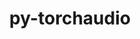 ---
title: "py-torchaudio"
layout: cache
categories: [package, develop]
meta: {"versions": ["2.4.1"], "compilers": ["apple-clang@=15.0.0", "gcc@=11.4.0", "gcc@=13.2.0"], "oss": ["ubuntu22.04", "ubuntu24.04", "ventura"], "platforms": ["darwin", "linux"], "targets": ["aarch64", "x86_64_v3"], "stacks": ["ml-darwin-aarch64-mps", "ml-linux-x86_64-cpu", "ml-linux-x86_64-cuda", "root"], "num_specs": 38, "num_specs_by_stack": {"root": 38, "ml-darwin-aarch64-mps": 12, "ml-linux-x86_64-cpu": 13, "ml-linux-x86_64-cuda": 13}}
spec_details: [{"hash": "ups45drf43pozltpv6aon3oldscijmez", "compiler": "apple-clang@=15.0.0", "versions": ["2.4.1"], "os": "ventura", "platform": "darwin", "target": "aarch64", "variants": ["build_system=python_pip"], "stacks": ["root", "ml-darwin-aarch64-mps"], "size": "-", "tarball": "https://binaries.spack.io/develop/build_cache/darwin-ventura-aarch64/apple-clang-15.0.0/py-torchaudio-2.4.1/darwin-ventura-aarch64-apple-clang-15.0.0-py-torchaudio-2.4.1-ups45drf43pozltpv6aon3oldscijmez.spack"}, {"hash": "62uw6ogp5afr7y7adv2ufp7zjtgcbeti", "compiler": "apple-clang@=15.0.0", "versions": ["2.4.1"], "os": "ventura", "platform": "darwin", "target": "aarch64", "variants": ["build_system=python_pip"], "stacks": ["root", "ml-darwin-aarch64-mps"], "size": "-", "tarball": "https://binaries.spack.io/develop/build_cache/darwin-ventura-aarch64/apple-clang-15.0.0/py-torchaudio-2.4.1/darwin-ventura-aarch64-apple-clang-15.0.0-py-torchaudio-2.4.1-62uw6ogp5afr7y7adv2ufp7zjtgcbeti.spack"}, {"hash": "b5lfmhi6yxsg6xccgx4mycnj5i2axnd6", "compiler": "apple-clang@=15.0.0", "versions": ["2.4.1"], "os": "ventura", "platform": "darwin", "target": "aarch64", "variants": ["build_system=python_pip"], "stacks": ["root", "ml-darwin-aarch64-mps"], "size": "-", "tarball": "https://binaries.spack.io/develop/build_cache/darwin-ventura-aarch64/apple-clang-15.0.0/py-torchaudio-2.4.1/darwin-ventura-aarch64-apple-clang-15.0.0-py-torchaudio-2.4.1-b5lfmhi6yxsg6xccgx4mycnj5i2axnd6.spack"}, {"hash": "yxvqaszzwaqmgtwmtpe2sqq5cxdcvf3o", "compiler": "apple-clang@=15.0.0", "versions": ["2.4.1"], "os": "ventura", "platform": "darwin", "target": "aarch64", "variants": ["build_system=python_pip"], "stacks": ["root", "ml-darwin-aarch64-mps"], "size": "-", "tarball": "https://binaries.spack.io/develop/build_cache/darwin-ventura-aarch64/apple-clang-15.0.0/py-torchaudio-2.4.1/darwin-ventura-aarch64-apple-clang-15.0.0-py-torchaudio-2.4.1-yxvqaszzwaqmgtwmtpe2sqq5cxdcvf3o.spack"}, {"hash": "6fk4ugi6il7h66mnh4ezveoawsi5oskv", "compiler": "apple-clang@=15.0.0", "versions": ["2.4.1"], "os": "ventura", "platform": "darwin", "target": "aarch64", "variants": ["build_system=python_pip"], "stacks": ["root", "ml-darwin-aarch64-mps"], "size": "-", "tarball": "https://binaries.spack.io/develop/build_cache/darwin-ventura-aarch64/apple-clang-15.0.0/py-torchaudio-2.4.1/darwin-ventura-aarch64-apple-clang-15.0.0-py-torchaudio-2.4.1-6fk4ugi6il7h66mnh4ezveoawsi5oskv.spack"}, {"hash": "ulxrlch7nolvs2gkzkl5paawt7t65o6n", "compiler": "apple-clang@=15.0.0", "versions": ["2.4.1"], "os": "ventura", "platform": "darwin", "target": "aarch64", "variants": ["build_system=python_pip"], "stacks": ["root", "ml-darwin-aarch64-mps"], "size": "-", "tarball": "https://binaries.spack.io/develop/build_cache/darwin-ventura-aarch64/apple-clang-15.0.0/py-torchaudio-2.4.1/darwin-ventura-aarch64-apple-clang-15.0.0-py-torchaudio-2.4.1-ulxrlch7nolvs2gkzkl5paawt7t65o6n.spack"}, {"hash": "kaumydvmsfsgp5mi6gkh35bi6tt7ffhf", "compiler": "apple-clang@=15.0.0", "versions": ["2.4.1"], "os": "ventura", "platform": "darwin", "target": "aarch64", "variants": ["build_system=python_pip"], "stacks": ["root", "ml-darwin-aarch64-mps"], "size": "-", "tarball": "https://binaries.spack.io/develop/build_cache/darwin-ventura-aarch64/apple-clang-15.0.0/py-torchaudio-2.4.1/darwin-ventura-aarch64-apple-clang-15.0.0-py-torchaudio-2.4.1-kaumydvmsfsgp5mi6gkh35bi6tt7ffhf.spack"}, {"hash": "yzu5q2iaa6rmpckgwy7fss5g25qq7umj", "compiler": "apple-clang@=15.0.0", "versions": ["2.4.1"], "os": "ventura", "platform": "darwin", "target": "aarch64", "variants": ["build_system=python_pip"], "stacks": ["root", "ml-darwin-aarch64-mps"], "size": "-", "tarball": "https://binaries.spack.io/develop/build_cache/darwin-ventura-aarch64/apple-clang-15.0.0/py-torchaudio-2.4.1/darwin-ventura-aarch64-apple-clang-15.0.0-py-torchaudio-2.4.1-yzu5q2iaa6rmpckgwy7fss5g25qq7umj.spack"}, {"hash": "p3k5nm5ey3ptafc6psm5z7uy3lu6id7j", "compiler": "apple-clang@=15.0.0", "versions": ["2.4.1"], "os": "ventura", "platform": "darwin", "target": "aarch64", "variants": ["build_system=python_pip"], "stacks": ["root", "ml-darwin-aarch64-mps"], "size": "-", "tarball": "https://binaries.spack.io/develop/build_cache/darwin-ventura-aarch64/apple-clang-15.0.0/py-torchaudio-2.4.1/darwin-ventura-aarch64-apple-clang-15.0.0-py-torchaudio-2.4.1-p3k5nm5ey3ptafc6psm5z7uy3lu6id7j.spack"}, {"hash": "y4ecvl3276ndt22xxqfczs22af54ifxg", "compiler": "apple-clang@=15.0.0", "versions": ["2.4.1"], "os": "ventura", "platform": "darwin", "target": "aarch64", "variants": ["build_system=python_pip"], "stacks": ["root", "ml-darwin-aarch64-mps"], "size": "-", "tarball": "https://binaries.spack.io/develop/build_cache/darwin-ventura-aarch64/apple-clang-15.0.0/py-torchaudio-2.4.1/darwin-ventura-aarch64-apple-clang-15.0.0-py-torchaudio-2.4.1-y4ecvl3276ndt22xxqfczs22af54ifxg.spack"}, {"hash": "bj6d4p3jzswx6yxzug773pmcnbhansgx", "compiler": "apple-clang@=15.0.0", "versions": ["2.4.1"], "os": "ventura", "platform": "darwin", "target": "aarch64", "variants": ["build_system=python_pip"], "stacks": ["root", "ml-darwin-aarch64-mps"], "size": "-", "tarball": "https://binaries.spack.io/develop/build_cache/darwin-ventura-aarch64/apple-clang-15.0.0/py-torchaudio-2.4.1/darwin-ventura-aarch64-apple-clang-15.0.0-py-torchaudio-2.4.1-bj6d4p3jzswx6yxzug773pmcnbhansgx.spack"}, {"hash": "x3w7g6ignk472aew2o475cmwkh4qd2gf", "compiler": "apple-clang@=15.0.0", "versions": ["2.4.1"], "os": "ventura", "platform": "darwin", "target": "aarch64", "variants": ["build_system=python_pip"], "stacks": ["root", "ml-darwin-aarch64-mps"], "size": "-", "tarball": "https://binaries.spack.io/develop/build_cache/darwin-ventura-aarch64/apple-clang-15.0.0/py-torchaudio-2.4.1/darwin-ventura-aarch64-apple-clang-15.0.0-py-torchaudio-2.4.1-x3w7g6ignk472aew2o475cmwkh4qd2gf.spack"}, {"hash": "hdkohh3f53n7ifw57yucxudn62nowrtr", "compiler": "gcc@=11.4.0", "versions": ["2.4.1"], "os": "ubuntu22.04", "platform": "linux", "target": "x86_64_v3", "variants": ["build_system=python_pip"], "stacks": ["ml-linux-x86_64-cpu", "root"], "size": "-", "tarball": "https://binaries.spack.io/develop/build_cache/linux-ubuntu22.04-x86_64_v3/gcc-11.4.0/py-torchaudio-2.4.1/linux-ubuntu22.04-x86_64_v3-gcc-11.4.0-py-torchaudio-2.4.1-hdkohh3f53n7ifw57yucxudn62nowrtr.spack"}, {"hash": "4y3hkh2q6dbeb6eansq6a3nfxndxxy7d", "compiler": "gcc@=11.4.0", "versions": ["2.4.1"], "os": "ubuntu22.04", "platform": "linux", "target": "x86_64_v3", "variants": ["build_system=python_pip"], "stacks": ["root", "ml-linux-x86_64-cuda"], "size": "-", "tarball": "https://binaries.spack.io/develop/build_cache/linux-ubuntu22.04-x86_64_v3/gcc-11.4.0/py-torchaudio-2.4.1/linux-ubuntu22.04-x86_64_v3-gcc-11.4.0-py-torchaudio-2.4.1-4y3hkh2q6dbeb6eansq6a3nfxndxxy7d.spack"}, {"hash": "2lw3eteciogv653lowftll4wstpcqtdv", "compiler": "gcc@=11.4.0", "versions": ["2.4.1"], "os": "ubuntu22.04", "platform": "linux", "target": "x86_64_v3", "variants": ["build_system=python_pip"], "stacks": ["root", "ml-linux-x86_64-cuda"], "size": "-", "tarball": "https://binaries.spack.io/develop/build_cache/linux-ubuntu22.04-x86_64_v3/gcc-11.4.0/py-torchaudio-2.4.1/linux-ubuntu22.04-x86_64_v3-gcc-11.4.0-py-torchaudio-2.4.1-2lw3eteciogv653lowftll4wstpcqtdv.spack"}, {"hash": "cl34nwkic2gzs2pebdhbomr4is3scs7n", "compiler": "gcc@=11.4.0", "versions": ["2.4.1"], "os": "ubuntu22.04", "platform": "linux", "target": "x86_64_v3", "variants": ["build_system=python_pip"], "stacks": ["root", "ml-linux-x86_64-cuda"], "size": "-", "tarball": "https://binaries.spack.io/develop/build_cache/linux-ubuntu22.04-x86_64_v3/gcc-11.4.0/py-torchaudio-2.4.1/linux-ubuntu22.04-x86_64_v3-gcc-11.4.0-py-torchaudio-2.4.1-cl34nwkic2gzs2pebdhbomr4is3scs7n.spack"}, {"hash": "rpvovrh5v4jablzjdjdwbowhum6m3gqp", "compiler": "gcc@=11.4.0", "versions": ["2.4.1"], "os": "ubuntu22.04", "platform": "linux", "target": "x86_64_v3", "variants": ["build_system=python_pip"], "stacks": ["ml-linux-x86_64-cpu", "root"], "size": "-", "tarball": "https://binaries.spack.io/develop/build_cache/linux-ubuntu22.04-x86_64_v3/gcc-11.4.0/py-torchaudio-2.4.1/linux-ubuntu22.04-x86_64_v3-gcc-11.4.0-py-torchaudio-2.4.1-rpvovrh5v4jablzjdjdwbowhum6m3gqp.spack"}, {"hash": "islaey5lsr2vfd6sqogj3u3qgqf44atg", "compiler": "gcc@=11.4.0", "versions": ["2.4.1"], "os": "ubuntu22.04", "platform": "linux", "target": "x86_64_v3", "variants": ["build_system=python_pip"], "stacks": ["ml-linux-x86_64-cpu", "root"], "size": "-", "tarball": "https://binaries.spack.io/develop/build_cache/linux-ubuntu22.04-x86_64_v3/gcc-11.4.0/py-torchaudio-2.4.1/linux-ubuntu22.04-x86_64_v3-gcc-11.4.0-py-torchaudio-2.4.1-islaey5lsr2vfd6sqogj3u3qgqf44atg.spack"}, {"hash": "ejpb72gvghbaulq5z2jtdza53q4nnrq3", "compiler": "gcc@=11.4.0", "versions": ["2.4.1"], "os": "ubuntu22.04", "platform": "linux", "target": "x86_64_v3", "variants": ["build_system=python_pip"], "stacks": ["ml-linux-x86_64-cpu", "root"], "size": "-", "tarball": "https://binaries.spack.io/develop/build_cache/linux-ubuntu22.04-x86_64_v3/gcc-11.4.0/py-torchaudio-2.4.1/linux-ubuntu22.04-x86_64_v3-gcc-11.4.0-py-torchaudio-2.4.1-ejpb72gvghbaulq5z2jtdza53q4nnrq3.spack"}, {"hash": "ubv2i2valvfxs46wxasspjiv5vc4s7w7", "compiler": "gcc@=11.4.0", "versions": ["2.4.1"], "os": "ubuntu22.04", "platform": "linux", "target": "x86_64_v3", "variants": ["build_system=python_pip"], "stacks": ["ml-linux-x86_64-cpu", "root"], "size": "-", "tarball": "https://binaries.spack.io/develop/build_cache/linux-ubuntu22.04-x86_64_v3/gcc-11.4.0/py-torchaudio-2.4.1/linux-ubuntu22.04-x86_64_v3-gcc-11.4.0-py-torchaudio-2.4.1-ubv2i2valvfxs46wxasspjiv5vc4s7w7.spack"}, {"hash": "xpg6yrpyverfdo6bunurn7fhahwvpksk", "compiler": "gcc@=11.4.0", "versions": ["2.4.1"], "os": "ubuntu22.04", "platform": "linux", "target": "x86_64_v3", "variants": ["build_system=python_pip"], "stacks": ["root", "ml-linux-x86_64-cuda"], "size": "-", "tarball": "https://binaries.spack.io/develop/build_cache/linux-ubuntu22.04-x86_64_v3/gcc-11.4.0/py-torchaudio-2.4.1/linux-ubuntu22.04-x86_64_v3-gcc-11.4.0-py-torchaudio-2.4.1-xpg6yrpyverfdo6bunurn7fhahwvpksk.spack"}, {"hash": "s4t57cc2xqvr2tkmx7xgdp3wt7kjvy5a", "compiler": "gcc@=11.4.0", "versions": ["2.4.1"], "os": "ubuntu22.04", "platform": "linux", "target": "x86_64_v3", "variants": ["build_system=python_pip"], "stacks": ["root", "ml-linux-x86_64-cuda"], "size": "-", "tarball": "https://binaries.spack.io/develop/build_cache/linux-ubuntu22.04-x86_64_v3/gcc-11.4.0/py-torchaudio-2.4.1/linux-ubuntu22.04-x86_64_v3-gcc-11.4.0-py-torchaudio-2.4.1-s4t57cc2xqvr2tkmx7xgdp3wt7kjvy5a.spack"}, {"hash": "xtswobm5qk6xk3cvbpfo6sq2hmdy6mr5", "compiler": "gcc@=11.4.0", "versions": ["2.4.1"], "os": "ubuntu22.04", "platform": "linux", "target": "x86_64_v3", "variants": ["build_system=python_pip"], "stacks": ["ml-linux-x86_64-cpu", "root"], "size": "-", "tarball": "https://binaries.spack.io/develop/build_cache/linux-ubuntu22.04-x86_64_v3/gcc-11.4.0/py-torchaudio-2.4.1/linux-ubuntu22.04-x86_64_v3-gcc-11.4.0-py-torchaudio-2.4.1-xtswobm5qk6xk3cvbpfo6sq2hmdy6mr5.spack"}, {"hash": "ztskgww7nbcwyur6snk6howjy3w4knqz", "compiler": "gcc@=11.4.0", "versions": ["2.4.1"], "os": "ubuntu22.04", "platform": "linux", "target": "x86_64_v3", "variants": ["build_system=python_pip"], "stacks": ["root", "ml-linux-x86_64-cuda"], "size": "-", "tarball": "https://binaries.spack.io/develop/build_cache/linux-ubuntu22.04-x86_64_v3/gcc-11.4.0/py-torchaudio-2.4.1/linux-ubuntu22.04-x86_64_v3-gcc-11.4.0-py-torchaudio-2.4.1-ztskgww7nbcwyur6snk6howjy3w4knqz.spack"}, {"hash": "3elpyby6nzld2wwifr3xgzns5ji5bxez", "compiler": "gcc@=13.2.0", "versions": ["2.4.1"], "os": "ubuntu24.04", "platform": "linux", "target": "x86_64_v3", "variants": ["build_system=python_pip"], "stacks": ["ml-linux-x86_64-cpu", "root"], "size": "-", "tarball": "https://binaries.spack.io/develop/build_cache/linux-ubuntu24.04-x86_64_v3/gcc-13.2.0/py-torchaudio-2.4.1/linux-ubuntu24.04-x86_64_v3-gcc-13.2.0-py-torchaudio-2.4.1-3elpyby6nzld2wwifr3xgzns5ji5bxez.spack"}, {"hash": "jw5qnnmaexrjw37sgtdlboiwqg6o6uvk", "compiler": "gcc@=13.2.0", "versions": ["2.4.1"], "os": "ubuntu24.04", "platform": "linux", "target": "x86_64_v3", "variants": ["build_system=python_pip"], "stacks": ["root", "ml-linux-x86_64-cuda"], "size": "-", "tarball": "https://binaries.spack.io/develop/build_cache/linux-ubuntu24.04-x86_64_v3/gcc-13.2.0/py-torchaudio-2.4.1/linux-ubuntu24.04-x86_64_v3-gcc-13.2.0-py-torchaudio-2.4.1-jw5qnnmaexrjw37sgtdlboiwqg6o6uvk.spack"}, {"hash": "b25paqdet5kbt2adcagaqsgpucrkbmok", "compiler": "gcc@=13.2.0", "versions": ["2.4.1"], "os": "ubuntu24.04", "platform": "linux", "target": "x86_64_v3", "variants": ["build_system=python_pip"], "stacks": ["root", "ml-linux-x86_64-cuda"], "size": "-", "tarball": "https://binaries.spack.io/develop/build_cache/linux-ubuntu24.04-x86_64_v3/gcc-13.2.0/py-torchaudio-2.4.1/linux-ubuntu24.04-x86_64_v3-gcc-13.2.0-py-torchaudio-2.4.1-b25paqdet5kbt2adcagaqsgpucrkbmok.spack"}, {"hash": "cxrdjw65s4kwl5n27ktjfdxttlniilbf", "compiler": "gcc@=13.2.0", "versions": ["2.4.1"], "os": "ubuntu24.04", "platform": "linux", "target": "x86_64_v3", "variants": ["build_system=python_pip"], "stacks": ["ml-linux-x86_64-cpu", "root"], "size": "-", "tarball": "https://binaries.spack.io/develop/build_cache/linux-ubuntu24.04-x86_64_v3/gcc-13.2.0/py-torchaudio-2.4.1/linux-ubuntu24.04-x86_64_v3-gcc-13.2.0-py-torchaudio-2.4.1-cxrdjw65s4kwl5n27ktjfdxttlniilbf.spack"}, {"hash": "ocj4xj6vmks3ys2e6zr2b2ajohnvdstv", "compiler": "gcc@=13.2.0", "versions": ["2.4.1"], "os": "ubuntu24.04", "platform": "linux", "target": "x86_64_v3", "variants": ["build_system=python_pip"], "stacks": ["root", "ml-linux-x86_64-cuda"], "size": "-", "tarball": "https://binaries.spack.io/develop/build_cache/linux-ubuntu24.04-x86_64_v3/gcc-13.2.0/py-torchaudio-2.4.1/linux-ubuntu24.04-x86_64_v3-gcc-13.2.0-py-torchaudio-2.4.1-ocj4xj6vmks3ys2e6zr2b2ajohnvdstv.spack"}, {"hash": "6lwg5ysy6gnsxlglddnklvfw7uu3z43x", "compiler": "gcc@=13.2.0", "versions": ["2.4.1"], "os": "ubuntu24.04", "platform": "linux", "target": "x86_64_v3", "variants": ["build_system=python_pip"], "stacks": ["root", "ml-linux-x86_64-cuda"], "size": "-", "tarball": "https://binaries.spack.io/develop/build_cache/linux-ubuntu24.04-x86_64_v3/gcc-13.2.0/py-torchaudio-2.4.1/linux-ubuntu24.04-x86_64_v3-gcc-13.2.0-py-torchaudio-2.4.1-6lwg5ysy6gnsxlglddnklvfw7uu3z43x.spack"}, {"hash": "p2xebmuwgfldnq4xewgpjqjzsqwy4fzp", "compiler": "gcc@=13.2.0", "versions": ["2.4.1"], "os": "ubuntu24.04", "platform": "linux", "target": "x86_64_v3", "variants": ["build_system=python_pip"], "stacks": ["root", "ml-linux-x86_64-cuda"], "size": "-", "tarball": "https://binaries.spack.io/develop/build_cache/linux-ubuntu24.04-x86_64_v3/gcc-13.2.0/py-torchaudio-2.4.1/linux-ubuntu24.04-x86_64_v3-gcc-13.2.0-py-torchaudio-2.4.1-p2xebmuwgfldnq4xewgpjqjzsqwy4fzp.spack"}, {"hash": "sjzrisnnqbcj2ti52io7e2dau2ydsqal", "compiler": "gcc@=13.2.0", "versions": ["2.4.1"], "os": "ubuntu24.04", "platform": "linux", "target": "x86_64_v3", "variants": ["build_system=python_pip"], "stacks": ["ml-linux-x86_64-cpu", "root"], "size": "-", "tarball": "https://binaries.spack.io/develop/build_cache/linux-ubuntu24.04-x86_64_v3/gcc-13.2.0/py-torchaudio-2.4.1/linux-ubuntu24.04-x86_64_v3-gcc-13.2.0-py-torchaudio-2.4.1-sjzrisnnqbcj2ti52io7e2dau2ydsqal.spack"}, {"hash": "3tgho4aqwefcm4bfp6c5hfmq5v54ivkv", "compiler": "gcc@=13.2.0", "versions": ["2.4.1"], "os": "ubuntu24.04", "platform": "linux", "target": "x86_64_v3", "variants": ["build_system=python_pip"], "stacks": ["ml-linux-x86_64-cpu", "root"], "size": "-", "tarball": "https://binaries.spack.io/develop/build_cache/linux-ubuntu24.04-x86_64_v3/gcc-13.2.0/py-torchaudio-2.4.1/linux-ubuntu24.04-x86_64_v3-gcc-13.2.0-py-torchaudio-2.4.1-3tgho4aqwefcm4bfp6c5hfmq5v54ivkv.spack"}, {"hash": "p622dlc2as65akyryiuyexqwswauvl6h", "compiler": "gcc@=13.2.0", "versions": ["2.4.1"], "os": "ubuntu24.04", "platform": "linux", "target": "x86_64_v3", "variants": ["build_system=python_pip"], "stacks": ["root", "ml-linux-x86_64-cuda"], "size": "-", "tarball": "https://binaries.spack.io/develop/build_cache/linux-ubuntu24.04-x86_64_v3/gcc-13.2.0/py-torchaudio-2.4.1/linux-ubuntu24.04-x86_64_v3-gcc-13.2.0-py-torchaudio-2.4.1-p622dlc2as65akyryiuyexqwswauvl6h.spack"}, {"hash": "nj6x77lzz7rxy66m4ui52bbxdtewzfis", "compiler": "gcc@=13.2.0", "versions": ["2.4.1"], "os": "ubuntu24.04", "platform": "linux", "target": "x86_64_v3", "variants": ["build_system=python_pip"], "stacks": ["ml-linux-x86_64-cpu", "root"], "size": "-", "tarball": "https://binaries.spack.io/develop/build_cache/linux-ubuntu24.04-x86_64_v3/gcc-13.2.0/py-torchaudio-2.4.1/linux-ubuntu24.04-x86_64_v3-gcc-13.2.0-py-torchaudio-2.4.1-nj6x77lzz7rxy66m4ui52bbxdtewzfis.spack"}, {"hash": "tb23lmhw4qkahelbhggo7b3a6pxn6ysx", "compiler": "gcc@=13.2.0", "versions": ["2.4.1"], "os": "ubuntu24.04", "platform": "linux", "target": "x86_64_v3", "variants": ["build_system=python_pip"], "stacks": ["ml-linux-x86_64-cpu", "root"], "size": "-", "tarball": "https://binaries.spack.io/develop/build_cache/linux-ubuntu24.04-x86_64_v3/gcc-13.2.0/py-torchaudio-2.4.1/linux-ubuntu24.04-x86_64_v3-gcc-13.2.0-py-torchaudio-2.4.1-tb23lmhw4qkahelbhggo7b3a6pxn6ysx.spack"}, {"hash": "tdh52pnjdsn3swfyjs2epp7kg2akq2hl", "compiler": "gcc@=13.2.0", "versions": ["2.4.1"], "os": "ubuntu24.04", "platform": "linux", "target": "x86_64_v3", "variants": ["build_system=python_pip"], "stacks": ["root", "ml-linux-x86_64-cuda"], "size": "-", "tarball": "https://binaries.spack.io/develop/build_cache/linux-ubuntu24.04-x86_64_v3/gcc-13.2.0/py-torchaudio-2.4.1/linux-ubuntu24.04-x86_64_v3-gcc-13.2.0-py-torchaudio-2.4.1-tdh52pnjdsn3swfyjs2epp7kg2akq2hl.spack"}, {"hash": "vulwfzbrg25c5jldt44oezuwtgl5bywn", "compiler": "gcc@=13.2.0", "versions": ["2.4.1"], "os": "ubuntu24.04", "platform": "linux", "target": "x86_64_v3", "variants": ["build_system=python_pip"], "stacks": ["ml-linux-x86_64-cpu", "root"], "size": "-", "tarball": "https://binaries.spack.io/develop/build_cache/linux-ubuntu24.04-x86_64_v3/gcc-13.2.0/py-torchaudio-2.4.1/linux-ubuntu24.04-x86_64_v3-gcc-13.2.0-py-torchaudio-2.4.1-vulwfzbrg25c5jldt44oezuwtgl5bywn.spack"}]
---